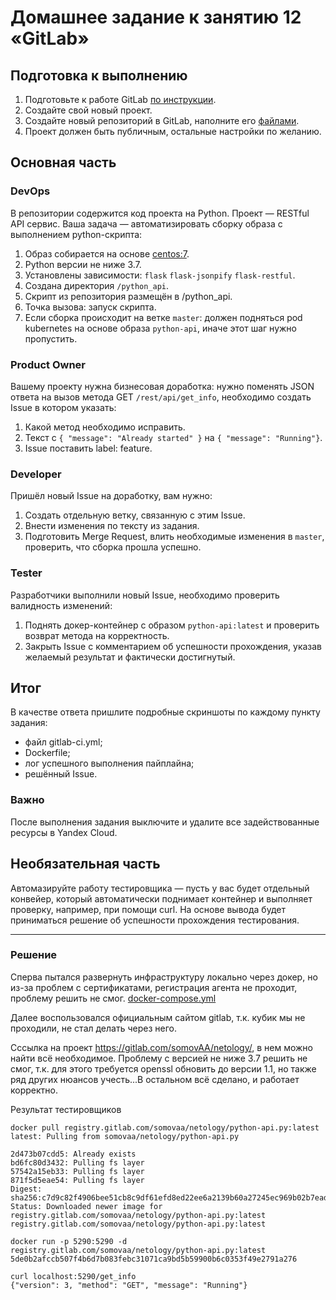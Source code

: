 # Домашнее задание к занятию 12 «GitLab»

## Подготовка к выполнению

1. Подготовьте к работе GitLab [по инструкции](https://cloud.yandex.ru/docs/tutorials/infrastructure-management/gitlab-containers).
2. Создайте свой новый проект.
3. Создайте новый репозиторий в GitLab, наполните его [файлами](./repository).
4. Проект должен быть публичным, остальные настройки по желанию.

## Основная часть

### DevOps

В репозитории содержится код проекта на Python. Проект — RESTful API сервис. Ваша задача — автоматизировать сборку образа с выполнением python-скрипта:

1. Образ собирается на основе [centos:7](https://hub.docker.com/_/centos?tab=tags&page=1&ordering=last_updated).
2. Python версии не ниже 3.7.
3. Установлены зависимости: `flask` `flask-jsonpify` `flask-restful`.
4. Создана директория `/python_api`.
5. Скрипт из репозитория размещён в /python_api.
6. Точка вызова: запуск скрипта.
7. Если сборка происходит на ветке `master`: должен подняться pod kubernetes на основе образа `python-api`, иначе этот шаг нужно пропустить.

### Product Owner

Вашему проекту нужна бизнесовая доработка: нужно поменять JSON ответа на вызов метода GET `/rest/api/get_info`, необходимо создать Issue в котором указать:

1. Какой метод необходимо исправить.
2. Текст с `{ "message": "Already started" }` на `{ "message": "Running"}`.
3. Issue поставить label: feature.

### Developer

Пришёл новый Issue на доработку, вам нужно:

1. Создать отдельную ветку, связанную с этим Issue.
2. Внести изменения по тексту из задания.
3. Подготовить Merge Request, влить необходимые изменения в `master`, проверить, что сборка прошла успешно.


### Tester

Разработчики выполнили новый Issue, необходимо проверить валидность изменений:

1. Поднять докер-контейнер с образом `python-api:latest` и проверить возврат метода на корректность.
2. Закрыть Issue с комментарием об успешности прохождения, указав желаемый результат и фактически достигнутый.

## Итог

В качестве ответа пришлите подробные скриншоты по каждому пункту задания:

- файл gitlab-ci.yml;
- Dockerfile; 
- лог успешного выполнения пайплайна;
- решённый Issue.

### Важно 
После выполнения задания выключите и удалите все задействованные ресурсы в Yandex Cloud.

## Необязательная часть

Автомазируйте работу тестировщика — пусть у вас будет отдельный конвейер, который автоматически поднимает контейнер и выполняет проверку, например, при помощи curl. На основе вывода будет приниматься решение об успешности прохождения тестирования.

---

### Решение

Сперва пытался развернуть инфраструктуру локально через докер, но из-за проблем с сертификатами, регистрация агента не проходит, 
проблему решить не смог. [docker-compose.yml](docker-compose.yml)

Далее воспользовался официальным сайтом gitlab, т.к. кубик мы не проходили, не стал делать через него.

Сссылка на проект https://gitlab.com/somovAA/netology/, в нем можно найти всё необходимое.
Проблему с версией не ниже 3.7 решить не смог, т.к. для этого требуется openssl обновить до версии 1.1, 
но также ряд других нюансов учесть...В остальном всё сделано, и работает корректно.

Результат тестировщиков
```
docker pull registry.gitlab.com/somovaa/netology/python-api.py:latest
latest: Pulling from somovaa/netology/python-api.py

2d473b07cdd5: Already exists 
bd6fc80d3432: Pulling fs layer 
57542a15eb33: Pulling fs layer 
871f5d5eae54: Pulling fs layer 
Digest: sha256:c7d9c82f4906bee51cb8c9df61efd8ed22ee6a2139b60a27245ec969b02b7ead
Status: Downloaded newer image for registry.gitlab.com/somovaa/netology/python-api.py:latest
registry.gitlab.com/somovaa/netology/python-api.py:latest

docker run -p 5290:5290 -d registry.gitlab.com/somovaa/netology/python-api.py:latest
5de0b2afccb507f4b6d7b083febc31071ca9bd5b59900b6c0353f49e2791a276

curl localhost:5290/get_info
{"version": 3, "method": "GET", "message": "Running"}
```
